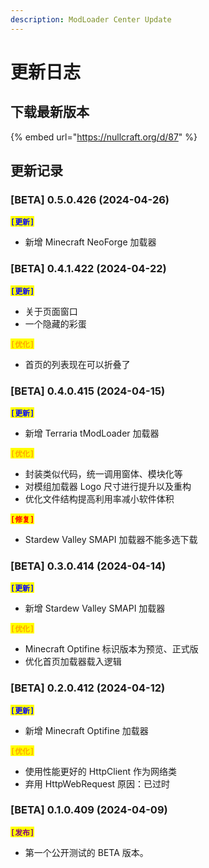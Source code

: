 ```yaml
---
description: ModLoader Center Update
---
```


# 更新日志

## 下载最新版本

{% embed url="https://nullcraft.org/d/87" %}

## 更新记录

### \[BETA] 0.5.0.426 (2024-04-26)

<mark style="color:blue;">**`[更新]`**</mark>

* 新增 Minecraft NeoForge 加载器

### \[BETA] 0.4.1.422 (2024-04-22)

<mark style="color:blue;">**`[更新]`**</mark>

* 关于页面窗口
* 一个隐藏的彩蛋

<mark style="color:orange;">**`[优化]`**</mark>

* 首页的列表现在可以折叠了

### \[BETA] 0.4.0.415 (2024-04-15)

<mark style="color:blue;">**`[更新]`**</mark>

* 新增 Terraria tModLoader 加载器

<mark style="color:orange;">**`[优化]`**</mark>

* 封装类似代码，统一调用窗体、模块化等
* 对模组加载器 Logo 尺寸进行提升以及重构
* 优化文件结构提高利用率减小软件体积

<mark style="color:red;">**`[修复]`**</mark>

* Stardew Valley SMAPI 加载器不能多选下载

### \[BETA] 0.3.0.414 (2024-04-14)

<mark style="color:blue;">**`[更新]`**</mark>

* 新增 Stardew Valley SMAPI 加载器

<mark style="color:orange;">**`[优化]`**</mark>

* Minecraft Optifine 标识版本为预览、正式版
* 优化首页加载器载入逻辑

### \[BETA] 0.2.0.412 (2024-04-12)

<mark style="color:blue;">**`[更新]`**</mark>

* 新增 Minecraft Optifine 加载器

<mark style="color:orange;">**`[优化]`**</mark>

* 使用性能更好的 HttpClient 作为网络类
* 弃用 HttpWebRequest 原因：已过时

### \[BETA] 0.1.0.409 (2024-04-09)

<mark style="color:purple;">**`[发布]`**</mark>

* 第一个公开测试的 BETA 版本。
